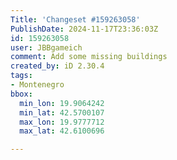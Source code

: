 ```yaml
---
Title: 'Changeset #159263058'
PublishDate: 2024-11-17T23:36:03Z
id: 159263058
user: JBBgameich
comment: Add some missing buildings
created_by: iD 2.30.4
tags:
- Montenegro
bbox:
  min_lon: 19.9064242
  min_lat: 42.5700107
  max_lon: 19.9777712
  max_lat: 42.6100696

---
```

